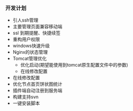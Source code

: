 ### 开发计划
 
* 引人ssh管理
* 主要管理页面兼容移动端
* ssl 到期提醒、快捷续签
* 重构用户权限
* windows快速升级
* Nginx的状态管理
* Tomcat管理优化
    * 优化启动(期望能使用到tomcat原生配置文件中的参数)
    * 在线修改配置
*  在线修改配置
* 优化节点首页饼状图统计
* 插件端自动注册到服务端
* 构建支持svn
* 一键安装脚本
   
